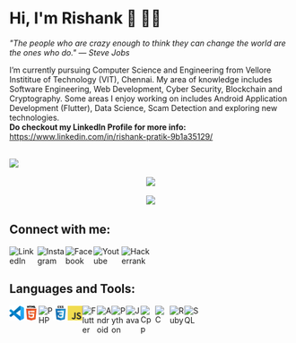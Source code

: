 
# Hi, I'm Rishank :wave: :technologist:
_"The people who are crazy enough to think they can change the world are the ones who do." — Steve Jobs_

I’m currently pursuing Computer Science and Engineering from Vellore Instititue of Technology (VIT), Chennai. My area of knowledge includes Software Engineering, Web Development, Cyber Security, Blockchain and Cryptography. Some areas I enjoy working on includes Android Application Development (Flutter), Data Science, Scam Detection and exploring new technologies.<br>
<b>Do checkout my LinkedIn Profile for more info:</b> https://www.linkedin.com/in/rishank-pratik-9b1a35129/
<br><br>

![](https://komarev.com/ghpvc/?username=RishankPratik&color=blue)
<br>
<p align="center">
<a href="https://github.com/RishankPratik">
<img src="https://github-readme-stats.vercel.app/api/top-langs/?username=RishankPratik&layout=compact&theme=beufy"/></a>
</p>
<p align="center">
<a href="https://github.com/RishankPratik">
<img src="https://github-readme-stats.vercel.app/api?username=RishankPratik&count_private=true&show_icons=true&theme=vue"/></a>
</p>

## Connect with me:

[<img align="left" alt="LinkedIn" width="50px" src="https://img.icons8.com/fluency/50/000000/linkedin.png"/>][linkedin]
[<img align="left" alt="Instagram" width="50px" src="https://img.icons8.com/fluency/50/000000/instagram-new.png"/>][instagram]
[<img align="left" alt="Facebook" width="50px" src="https://img.icons8.com/fluency/50/000000/facebook.png"/>][facebook]
[<img align="left" alt="Youtube" width="50px" src="https://img.icons8.com/fluency/48/000000/youtube-squared.png"/>][youtube]
[<img align="left" alt="Hackerrank" width="50px" src="https://1.bp.blogspot.com/-ULT9oDhqr24/XJYCrttOEpI/AAAAAAAAJYE/inXHXlzblBI3SbcGpiUj4TMNj-E8uPlaQCK4BGAYYCw/s1600/logo%2Bhackerrank%2Bicon.png" />][hackerrank]
<br><br>

## Languages and Tools:
<img align="left" alt="Visual Studio Code" width="26px" src="https://raw.githubusercontent.com/github/explore/80688e429a7d4ef2fca1e82350fe8e3517d3494d/topics/visual-studio-code/visual-studio-code.png" />
<img align="left" alt="HTML5" width="26px" src="https://raw.githubusercontent.com/github/explore/80688e429a7d4ef2fca1e82350fe8e3517d3494d/topics/html/html.png" />
<img align="left" alt="PHP" width="26px" src="https://www.flaticon.com/svg/static/icons/svg/919/919830.svg" />
<img align="left" alt="CSS3" width="26px" src="https://raw.githubusercontent.com/github/explore/80688e429a7d4ef2fca1e82350fe8e3517d3494d/topics/css/css.png" />
<img align="left" alt="JavaScript" width="26px" src="https://raw.githubusercontent.com/github/explore/80688e429a7d4ef2fca1e82350fe8e3517d3494d/topics/javascript/javascript.png" />
<img align="left" alt="Flutter" width="26px" src="https://res.cloudinary.com/startup-grind/image/upload/c_fill,dpr_2.0,f_auto,g_center,h_500,q_auto:good,w_500/v1/gcs/platform-data-dsc/events/flutter-icon.png" />
<img align="left" alt="Android" width="26px" src="https://www.flaticon.com/svg/static/icons/svg/174/174836.svg" />
<img align="left" alt="Python" width="26px" src="https://upload.wikimedia.org/wikipedia/commons/c/c3/Python-logo-notext.svg" />
<img align="left" alt="Java" width="26px" src="https://raw.githubusercontent.com/jmnote/z-icons/master/svg/java.svg" />
<img align="left" alt="Cpp" width="26px" src="https://raw.githubusercontent.com/jmnote/z-icons/master/svg/cpp.svg" />
<img align="left" alt="C" width="26px" src="https://raw.githubusercontent.com/jmnote/z-icons/master/svg/c.svg" />
<img align="left" alt="Ruby" width="26px" src="https://raw.githubusercontent.com/jmnote/z-icons/master/svg/ruby.svg" />
<img align="left" alt="SQL" width="26px" src="https://icon-library.com/images/sql-icon/sql-icon-8.jpg" />
<br><br>

[instagram]: https://www.instagram.com/rishank_pratik/
[linkedin]: https://www.linkedin.com/in/rishank-pratik-9b1a35129/
[facebook]: https://www.facebook.com/rishank.221b/
[youtube]: https://www.youtube.com/channel/UCxpIlWxNqObTqZ9kJ2vc0Aw?view_as=subscriber
[hackerrank]: https://www.hackerrank.com/rishankp22
